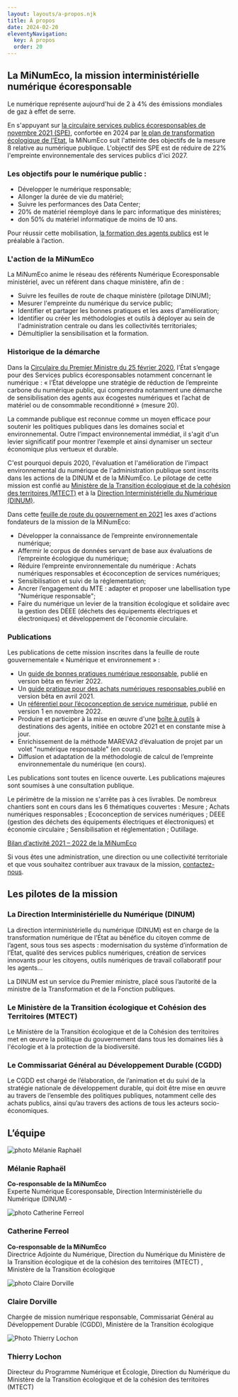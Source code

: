 ```yaml
---
layout: layouts/a-propos.njk
title: À propos
date: 2024-02-20
eleventyNavigation:
  key: À propos
  order: 20
---
```


<h2 id="mission">La MiNumEco, la mission interministérielle numérique écoresponsable</h2>

Le numérique représente aujourd'hui de 2 à 4% des émissions mondiales de gaz à effet de serre.

En s'appuyant sur [la circulaire services publics écoresponsables de novembre 2021 (SPE)](https://www.legifrance.gouv.fr/circulaire/id/45511), confortée en 2024 par [le plan de transformation écologique de l'Etat](https://ecoresponsable.numerique.gouv.fr/posts/lancement-plan-transformation-eco-etat/), la MiNumEco suit l'atteinte des objectifs de la mesure 8 relative au numérique publique. L'objectif des SPE est de réduire de 22% l'empreinte environnementale des services publics d'ici 2027.

### Les objectifs pour le numérique public :

- Développer le numérique responsable;
- Allonger la durée de vie du matériel;
- Suivre les performances des Data Center;
- 20% de matériel réemployé dans le parc informatique des ministères;
- don 50% du matériel informatique de moins de 10 ans.

Pour réussir cette mobilisation, [la formation des agents publics](https://ecoresponsable.numerique.gouv.fr/formations/) est le préalable à l’action.

### L'action de la MiNumEco

La MiNumEco anime le réseau des référents Numérique Ecoresponsable ministériel, avec un référent dans chaque ministère, afin de :

- Suivre les feuilles de route de chaque ministère (pilotage DINUM); 
- Mesurer l'empreinte du numérique du service public;
- Identifier et partager les bonnes pratiques et les axes d'amélioration;
- Identifier ou créer les méthodologies et outils à déployer au sein de l'administration centrale ou dans les collectivités territoriales; 
- Démultiplier la sensibilisation et la formation.

<h3>Historique de la démarche</h3>

Dans la [Circulaire du Premier Ministre du 25 février 2020](https://www.legifrance.gouv.fr/download/pdf/circ?id=44936), l’État s’engage pour des Services publics écoresponsables notamment concernant le numérique : « l’État développe une stratégie de réduction de l’empreinte carbone du numérique public, qui comprendra notamment une démarche de sensibilisation des agents aux écogestes numériques et l’achat de matériel ou de consommable reconditionné » (mesure 20).

La commande publique est reconnue comme un moyen efficace pour soutenir les politiques publiques dans les domaines social et environnemental. Outre l’impact environnemental immédiat, il s'agit d'un levier significatif pour montrer l’exemple et ainsi dynamiser un secteur économique plus vertueux et durable.

C'est pourquoi depuis 2020, l'évaluation et l'amélioration de l'impact environnemental du numérique de l'administration publique sont inscrits dans les actions de la DINUM et de la MiNumEco. Le pilotage de cette mission est confié au [Ministère de la Transition écologique et de la cohésion des territoires (MTECT)](https://www.ecologie.gouv.fr/) et à la [Direction Interministérielle du Numérique (DINUM)](https://www.numerique.gouv.fr/dinum/).

Dans cette [feuille de route du gouvernement en 2021](https://www.ecologie.gouv.fr/numerique-et-environnement-feuille-route) les axes d'actions fondateurs de la mission de la MiNumEco:
<ul>
    <li>Développer la connaissance de l’empreinte environnementale numérique; </li>
    <li>Affermir le corpus de données servant de base aux évaluations de l’empreinte écologique du numérique;</li>
    <li>Réduire l’empreinte environnementale du numérique : Achats numériques responsables et écoconception de services numériques; </li>
    <li>Sensibilisation et suivi de la réglementation;</li>
    <li>Ancrer l’engagement du MTE : adapter et proposer une labellisation type "Numérique responsable";</li> 
    <li>Faire du numérique un levier de la transition écologique et solidaire avec la gestion des DEEE (déchets des équipements électriques et électroniques) et développement de l'économie circulaire.</li>
</ul>

### Publications

Les publications de cette mission inscrites dans la feuille de route gouvernementale « Numérique et environnement » :
- Un [guide de bonnes pratiques numérique responsable](/publications/bonnes-pratiques/), publié en version bêta en février 2022.
- Un [guide pratique pour des achats numériques responsables](/publications/guide-pratique-achats-numeriques-responsables/),publié en version bêta en avril 2021.
- Un [référentiel pour l’écoconception de service numérique](/publications/referentiel-general-ecoconception/), publié en version 1 en novembre 2022.
- Produire et participer à la mise en œuvre d'une [boîte à outils](/publications/boite-outils/) à destinations des agents, initiée en octobre 2021 et en constante mise à jour.
- Enrichissement de la méthode MAREVA2 d’évaluation de projet par un volet "numérique responsable" (en cours).
- Diffusion et adaptation de la méthodologie de calcul de l’empreinte environnementale du numérique (en cours).

Les publications sont toutes en licence ouverte. Les publications majeures sont soumises à une consultation publique.

Le périmètre de la mission ne s'arrête pas à ces livrables. De nombreux chantiers sont en cours dans les 6  thématiques couvertes : Mesure ; Achats numériques responsables ; Ecoconception de services numériques ; DEEE (gestion des déchets des équipements électriques et électroniques) et économie circulaire ; Sensibilisation et réglementation ; Outillage.

<div class="fr-highlight">
<a href="/posts/bilan-activites-2021-2022/">Bilan d’activité 2021 – 2022 de la MiNumEco</a>
</div>

Si vous êtes une administration, une direction ou une collectivité territoriale et que vous souhaitez contribuer aux travaux de la mission, [contactez-nous](/contact/).


<h2 id="pilotes">Les pilotes de la mission</h2>

### La Direction Interministérielle du Numérique (DINUM)

La direction interministérielle du numérique (DINUM) est en charge de la transformation numérique de l’État au bénéfice du citoyen comme de l’agent, sous tous ses aspects : modernisation du système d’information de l’État, qualité des services publics numériques, création de services innovants pour les citoyens, outils numériques de travail collaboratif pour les agents…

La DINUM est un service du Premier ministre, placé sous l’autorité de la ministre de la Transformation et de la Fonction publiques.

### Le Ministère de la Transition écologique et Cohésion des Territoires (MTECT)

Le Ministère de la Transition écologique et de la Cohésion des territoires met en œuvre la politique du gouvernement dans tous les domaines liés à l'écologie et à la protection de la biodiversité. 

### Le Commissariat Général au Développement Durable (CGDD)

Le CGDD est chargé de l’élaboration, de l’animation et du suivi de la stratégie nationale de développement durable, qui doit être mise en œuvre au travers de l’ensemble des politiques publiques, notamment celle des achats publics, ainsi qu’au travers des actions de tous les acteurs socio-économiques.

<h2 id="equipe">L’équipe</h2>

<div class="fr-grid-row fr-grid-row--gutters team">
  <div class="fr-col-12 fr-col-md-3">
    <!-- Navigation column taking 1/3 of the page -->
    <!-- Insert your navigation content here -->
  </div>
  <div class="fr-col-12 fr-col-md-9">
    <!-- The team members' grid -->
    <div class="fr-grid-row fr-grid-row--gutters">
      <div class="fr-col-12 fr-col-md-3">
        <img src="/img/equipe/melanie-raphael.png" class="fr-responsive-img" alt="photo Mélanie Raphaël">
        <h3 class="">Mélanie Raphaël</h3>
        <p class=""><b>Co-responsable de la MiNumEco</b> <br>Experte Numérique Ecoresponsable, Direction Interministérielle du Numérique (DINUM) - </p>
      </div>
      <div class="fr-col-12 fr-col-md-3">
        <img src="/img/equipe/Catherine-Ferreol.jpg" class="fr-responsive-img" alt="photo Catherine Ferreol">
        <h3 class="">Catherine Ferreol</h3>
        <p class=""><b>Co-responsable de la MiNumEco</b> <br>Directrice Adjointe du Numérique, Direction du Numérique du Ministère de la Transition écologique et de la cohésion des territoires (MTECT) , Ministère de la Transition écologique</p>
      </div>
      <div class="fr-col-12 fr-col-md-3">
        <img src="/img/equipe/claire-dorville.jpg" class="fr-responsive-img" alt="photo Claire Dorville">
        <h3 class="">Claire Dorville</h3>
        <p class="">Chargée de mission numérique responsable, Commissariat Général au Développement Durable (CGDD), Ministère de la Transition écologique</p>
      </div>
      <div class="fr-col-12 fr-col-md-3">
        <img src="/img/equipe/thierry-lochon.jpg" class="fr-responsive-img" alt="Photo Thierry Lochon">
        <h3 class="">Thierry Lochon</h3>
        <p class="">Directeur du Programme Numérique et Écologie, Direction du Numérique du Ministère de la Transition écologique et de la cohésion des territoires (MTECT)</p>
      </div>
    </div>
  </div>
</div>

